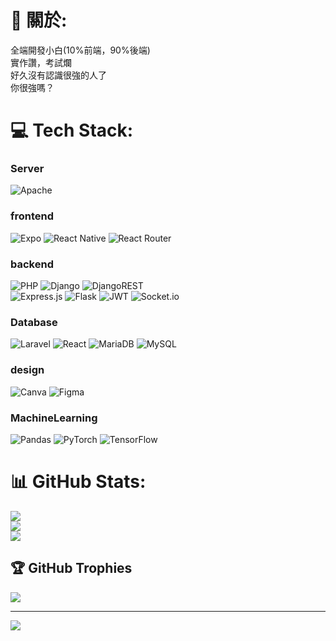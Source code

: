 # 💫 關於:
全端開發小白(10%前端，90%後端)<br>實作讚，考試爛<br>好久沒有認識很強的人了<br>你很強嗎？


# 💻 Tech Stack:
### Server
![Apache](https://img.shields.io/badge/apache-%23D42029.svg?style=for-the-badge&logo=apache&logoColor=white) 
### frontend
![Expo](https://img.shields.io/badge/expo-1C1E24?style=for-the-badge&logo=expo&logoColor=#D04A37) ![React Native](https://img.shields.io/badge/react_native-%2320232a.svg?style=for-the-badge&logo=react&logoColor=%2361DAFB) ![React Router](https://img.shields.io/badge/React_Router-CA4245?style=for-the-badge&logo=react-router&logoColor=white)
### backend
 ![PHP](https://img.shields.io/badge/php-%23777BB4.svg?style=for-the-badge&logo=php&logoColor=white) 
 ![Django](https://img.shields.io/badge/django-%23092E20.svg?style=for-the-badge&logo=django&logoColor=white) ![DjangoREST](https://img.shields.io/badge/DJANGO-REST-ff1709?style=for-the-badge&logo=django&logoColor=white&color=ff1709&labelColor=gray)  
 ![Express.js](https://img.shields.io/badge/express.js-%23404d59.svg?style=for-the-badge&logo=express&logoColor=%2361DAFB) 
 ![Flask](https://img.shields.io/badge/flask-%23000.svg?style=for-the-badge&logo=flask&logoColor=white)
 ![JWT](https://img.shields.io/badge/JWT-black?style=for-the-badge&logo=JSON%20web%20tokens)
 ![Socket.io](https://img.shields.io/badge/Socket.io-black?style=for-the-badge&logo=socket.io&badgeColor=010101)  
### Database
 ![Laravel](https://img.shields.io/badge/laravel-%23FF2D20.svg?style=for-the-badge&logo=laravel&logoColor=white) ![React](https://img.shields.io/badge/react-%2320232a.svg?style=for-the-badge&logo=react&logoColor=%2361DAFB)   ![MariaDB](https://img.shields.io/badge/MariaDB-003545?style=for-the-badge&logo=mariadb&logoColor=white) ![MySQL](https://img.shields.io/badge/mysql-%2300000f.svg?style=for-the-badge&logo=mysql&logoColor=white)
### design 
![Canva](https://img.shields.io/badge/Canva-%2300C4CC.svg?style=for-the-badge&logo=Canva&logoColor=white) ![Figma](https://img.shields.io/badge/figma-%23F24E1E.svg?style=for-the-badge&logo=figma&logoColor=white)
### MachineLearning
 ![Pandas](https://img.shields.io/badge/pandas-%23150458.svg?style=for-the-badge&logo=pandas&logoColor=white) ![PyTorch](https://img.shields.io/badge/PyTorch-%23EE4C2C.svg?style=for-the-badge&logo=PyTorch&logoColor=white) ![TensorFlow](https://img.shields.io/badge/TensorFlow-%23FF6F00.svg?style=for-the-badge&logo=TensorFlow&logoColor=white)
# 📊 GitHub Stats:
![](https://github-readme-stats.vercel.app/api?username=NameCallBob&theme=radical&hide_border=false&include_all_commits=true&count_private=true)<br/>
![](https://github-readme-streak-stats.herokuapp.com/?user=NameCallBob&theme=radical&hide_border=false)<br/>
![](https://github-readme-stats.vercel.app/api/top-langs/?username=NameCallBob&theme=radical&hide_border=false&include_all_commits=true&count_private=true&layout=compact)

## 🏆 GitHub Trophies
![](https://github-profile-trophy.vercel.app/?username=NameCallBob&theme=radical&no-frame=false&no-bg=true&margin-w=4)


---
[![](https://visitcount.itsvg.in/api?id=NameCallBob&icon=0&color=0)](https://visitcount.itsvg.in)

<!-- Proudly created with GPRM ( https://gprm.itsvg.in ) -->
